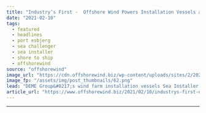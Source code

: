 ```yaml
---
title: "Industry’s First -  Offshore Wind Powers Installation Vessels at Port Esbjerg"
date: "2021-02-10"
tags: 
  - featured
  - headlines
  - port esbjerg
  - sea challenger
  - sea installer
  - shore to ship
  - offshorewind
source: "offshorewind"
image_url: "https://cdn.offshorewind.biz/wp-content/uploads/sites/2/2021/02/10092003/Offshore-Wind-Powers-Installation-Jack-Ups-at-Port-Esbjerg.png"
image_fp: "/assets/img/post_thumbnails/62.png"
lead: "DEME Group&#8217;s wind farm installation vessels Sea Installer and Sea Challenger have connected to"
article_url: "https://www.offshorewind.biz/2021/02/10/industrys-first-offshore-wind-powers-installation-vessels-at-port-esbjerg/"
---
```


---

